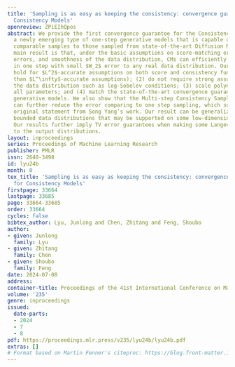 ```yaml
---
title: 'Sampling is as easy as keeping the consistency: convergence guarantee for
  Consistency Models'
openreview: ZPiEIhQpos
abstract: We provide the first convergence guarantee for the Consistency Models (CMs),
  a newly emerging type of one-step generative models that is capable of generating
  comparable samples to those sampled from state-of-the-art Diffusion Models. Our
  main result is that, under the basic assumptions on score-matching errors, consistency
  errors, and smoothness of the data distribution, CMs can efficiently generate samples
  in one step with small $W_2$ error to any real data distribution. Our results (1)
  hold for $L^2$-accurate assumptions on both score and consistency functions (rather
  than $L^\infty$-accurate assumptions); (2) do not require strong assumptions on
  the data distribution such as log-Sobelev conditions; (3) scale polynomially in
  all parameters; and (4) match the state-of-the-art convergence guarantee for score-based
  generative models. We also show that the Multi-step Consistency Sampling procedure
  can further reduce the error comparing to one step sampling, which supports the
  original statement from Song Yang’s work. Our result can be generalized to arbitrary
  bounded data distributions that may be supported on some low-dimensional sub-manifolds.
  Our results further imply TV error guarantees when making some Langevin-based modifications
  to the output distributions.
layout: inproceedings
series: Proceedings of Machine Learning Research
publisher: PMLR
issn: 2640-3498
id: lyu24b
month: 0
tex_title: 'Sampling is as easy as keeping the consistency: convergence guarantee
  for Consistency Models'
firstpage: 33664
lastpage: 33685
page: 33664-33685
order: 33664
cycles: false
bibtex_author: Lyu, Junlong and Chen, Zhitang and Feng, Shoubo
author:
- given: Junlong
  family: Lyu
- given: Zhitang
  family: Chen
- given: Shoubo
  family: Feng
date: 2024-07-08
address:
container-title: Proceedings of the 41st International Conference on Machine Learning
volume: '235'
genre: inproceedings
issued:
  date-parts:
  - 2024
  - 7
  - 8
pdf: https://proceedings.mlr.press/v235/lyu24b/lyu24b.pdf
extras: []
# Format based on Martin Fenner's citeproc: https://blog.front-matter.io/posts/citeproc-yaml-for-bibliographies/
---
```

